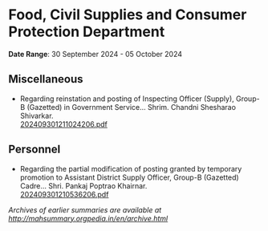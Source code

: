 # Food, Civil Supplies and Consumer Protection Department

**Date Range**: 30 September 2024 - 05 October 2024


## Miscellaneous
- Regarding reinstation and posting of Inspecting Officer (Supply), Group-B (Gazetted) in Government Service... Shrim. Chandni Shesharao Shivarkar.\
  [202409301211024206.pdf](https://gr.maharashtra.gov.in/Site/Upload/Government%20Resolutions/English/202409301211024206.pdf)

## Personnel
- Regarding the partial modification of posting granted by temporary promotion to Assistant District Supply Officer, Group-B (Gazetted) Cadre... Shri. Pankaj Poptrao Khairnar.\
  [202409301210536206.pdf](https://gr.maharashtra.gov.in/Site/Upload/Government%20Resolutions/English/202409301210536206.pdf)


*Archives of earlier summaries are available at http://mahsummary.orgpedia.in/en/archive.html*